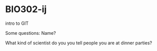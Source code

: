 # BIO302-ij
intro to GIT

Some questions:
Name?

What kind of scientist do you you tell people you are at dinner parties?
